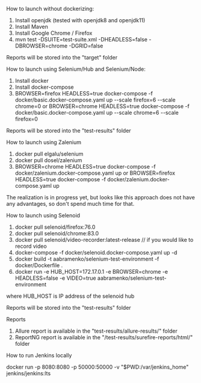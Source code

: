How to launch without dockerizing:

1. Install openjdk (tested with openjdk8 and openjdk11)
2. Install Maven
3. Install Google Chrome / Firefox
4. mvn test -DSUITE=test-suite.xml -DHEADLESS=false -DBROWSER=chrome -DGRID=false

Reports will be stored into the "target" folder


How to launch using Selenium/Hub and Selenium/Node:

1. Install docker
2. Install docker-compose
3. BROWSER=firefox HEADLESS=true docker-compose -f docker/basic.docker-compose.yaml up --scale firefox=6 --scale chrome=0
   or
   BROWSER=chrome HEADLESS=true docker-compose -f docker/basic.docker-compose.yaml up --scale chrome=6 --scale firefox=0

Reports will be stored into the "test-results" folder


How to launch using Zalenium

1. docker pull elgalu/selenium
2. docker pull dosel/zalenium
3. BROWSER=chrome HEADLESS=true docker-compose -f docker/zalenium.docker-compose.yaml up
   or
   BROWSER=firefox HEADLESS=true docker-compose -f docker/zalenium.docker-compose.yaml up

The realization is in progress yet, but looks like this approach does not have any advantages, so don't spend much time for that.  


How to launch using Selenoid

1. docker pull selenoid/firefox:76.0
2. docker pull selenoid/chrome:83.0
3. docker pull selenoid/video-recorder:latest-release // if you would like to record video
4. docker-compose -f docker/selenoid.docker-compose.yaml up -d
5. docker build -t aabramenko/selenium-test-environment -f docker/Dockerfile .
6. docker run -e HUB_HOST=172.17.0.1 -e BROWSER=chrome -e HEADLESS=false -e VIDEO=true aabramenko/selenium-test-environment

where HUB_HOST is IP address of the selenoid hub

Reports will be stored into the "test-results" folder


Reports

1. Allure report is available in the "test-results/allure-results/" folder
2. ReportNG report is available in the "/test-results/surefire-reports/html/" folder


How to run Jenkins locally

docker run -p 8080:8080 -p 50000:50000 -v "$PWD:/var/jenkins_home" jenkins/jenkins:lts
